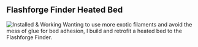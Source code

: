## Flashforge Finder Heated Bed
![Installed & Working](https://lh3.googleusercontent.com/pw/AL9nZEWPr5BHZC7bAG0s2PHlIB2HgqcF6PUuTJ_TP7kZSpww-TGfkWCrHbVjubBtF8IG2tzKzQyh8qagLg9fd8iQar3P95ajuNZ69g0fq2ynZwuvZXDP5aHZspR7AAHsL2-uy7Z8QiCW5o133HsVxlwQb2tz2g=w1218-h685-no)
Wanting to use more exotic filaments and avoid the mess of glue for bed adhesion, I build and retrofit a heated bed to the Flashforge Finder.